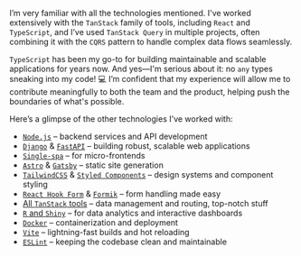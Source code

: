 I’m very familiar with all the technologies mentioned. I've worked extensively with the `TanStack` family of tools, including `React` and `TypeScript`, and I’ve used `TanStack Query` in multiple projects, often combining it with the `CQRS` pattern to handle complex data flows seamlessly.

`TypeScript` has been my go-to for building maintainable and scalable applications for years now. And yes—I'm serious about it: no `any` types sneaking into my code! 💻 I’m confident that my experience will allow me to contribute meaningfully to both the team and the product, helping push the boundaries of what's possible.

Here’s a glimpse of the other technologies I've worked with:
- [`Node.js`](https://nodejs.org/) – backend services and API development
- [`Django`](https://www.djangoproject.com/) & [`FastAPI`](https://fastapi.tiangolo.com/) – building robust, scalable web applications
- [`Single-spa`](https://single-spa.js.org/) – for micro-frontends
- [`Astro`](https://astro.build/) & [`Gatsby`](https://www.gatsbyjs.com/) – static site generation
- [`TailwindCSS`](https://tailwindcss.com/) & [`Styled Components`](https://styled-components.com/) – design systems and component styling
- [`React Hook Form`](https://react-hook-form.com/) & [`Formik`](https://formik.org/) – form handling made easy
- [All `TanStack` tools](https://tanstack.com/) – data management and routing, top-notch stuff
- [`R` and `Shiny`](https://shiny.rstudio.com/) – for data analytics and interactive dashboards
- [`Docker`](https://www.docker.com/) – containerization and deployment
- [`Vite`](https://vitejs.dev/) – lightning-fast builds and hot reloading
- [`ESLint`](https://eslint.org/) – keeping the codebase clean and maintainable